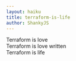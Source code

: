 ```yaml
---
layout: haiku
title: terraform-is-life
author: ShankyJS
---
```


Terraform is love<br>
Terraform is love written<br>
Terraform is life<br>

